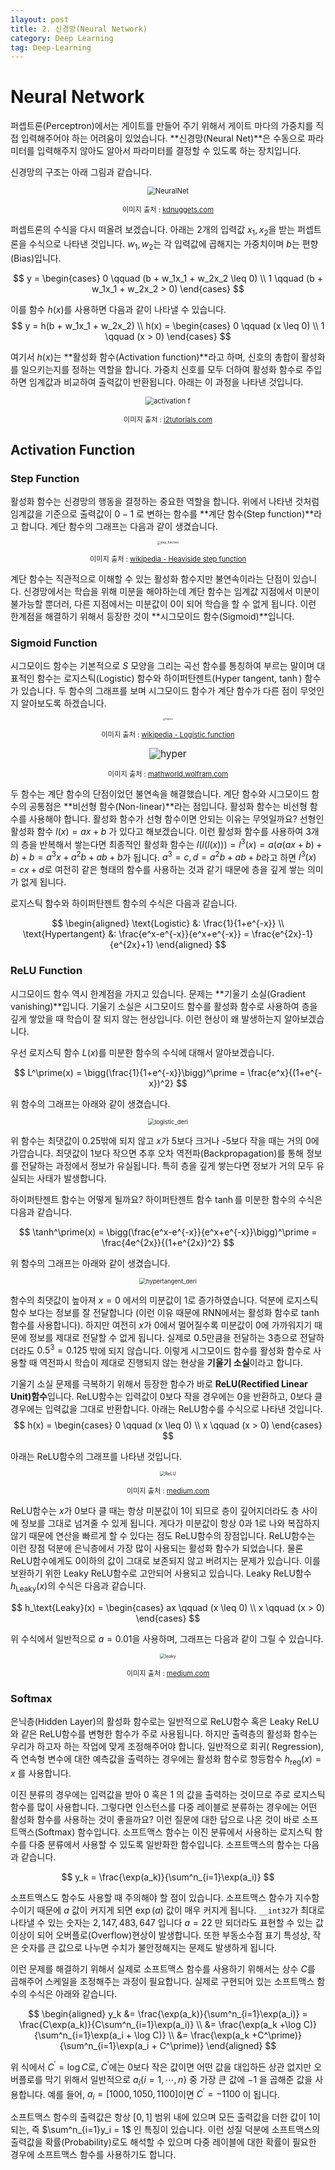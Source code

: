 ```yaml
---
1layout: post
title: 2. 신경망(Neural Network)
category: Deep Learning
tag: Deep-Learning
---
```




# Neural Network

퍼셉트론(Perceptron)에서는 게이트를 만들어 주기 위해서 게이트 마다의 가중치를 직접 입력해주어야 하는 어려움이 있었습니다. **신경망(Neural Net)**은 수동으로 파라미터를 입력해주지 않아도 알아서 파라미터를 결정할 수 있도록 하는 장치입니다.

신경망의 구조는 아래 그림과 같습니다.

<p align="center"><img src="https://i.imgur.com/McMOhuQ.png" alt="NeuralNet" style="zoom:80%;" /></p>

<p align="center" style="font-size:80%">이미지 출처 : <a href="https://www.kdnuggets.com/2017/10/neural-network-foundations-explained-gradient-descent.html">kdnuggets.com</a></p>

퍼셉트론의 수식을 다시 떠올려 보겠습니다. 아래는 2개의 입력값 $x_1, x_2$을 받는 퍼셉트론을 수식으로 나타낸 것입니다. $w_1, w_2$는 각 입력값에 곱해지는 가중치이며 $b$는 편향(Bias)입니다.


$$
y = \begin{cases} 0 \qquad (b + w_1x_1 + w_2x_2 \leq 0) \\
1 \qquad (b + w_1x_1 + w_2x_2  > 0) \end{cases}
$$



이를 함수 $h(x)$를 사용하면 다음과 같이 나타낼 수 있습니다. 
$$
y = h(b + w_1x_1 + w_2x_2) \\
h(x) = \begin{cases} 0 \qquad (x \leq 0) \\
1 \qquad (x > 0) \end{cases}
$$

여기서 $h(x)$는 **활성화 함수(Activation function)**라고 하며, 신호의 총합이 활성화를 일으키는지를 정하는 역할을 합니다. 가중치 신호를 모두 더하여 활성화 함수로 주입하면 임계값과 비교하여 출력값이 반환됩니다. 아래는 이 과정을 나타낸 것입니다. 

<p align="center"><img src="https://www.i2tutorials.com/wp-content/media/2019/09/Deep-learning-20-i2tutorials.png" alt="activation f" style="zoom:80%;" /></p>

<p align="center" style="font-size:80%">이미지 출처 : <a href="https://www.i2tutorials.com/explain-activation-function-in-neural-network-and-its-types/">i2tutorials.com</a></p>

## Activation Function

###  Step Function

활성화 함수는 신경망의 행동을 결정하는 중요한 역할을 합니다. 위에서 나타낸 것처럼 임계값을 기준으로 출력값이 $0-1$ 로 변하는 함수를 **계단 함수(Step function)**라고 합니다. 계단 함수의 그래프는 다음과 같이 생겼습니다.

<p align="center"><img src="https://upload.wikimedia.org/wikipedia/commons/thumb/d/d9/Dirac_distribution_CDF.svg/1280px-Dirac_distribution_CDF.svg.png" alt="step_function" style="zoom: 33%;" /></p>

<p align="center" style="font-size:80%">이미지 출처 : <a href="https://en.wikipedia.org/wiki/Heaviside_step_function">wikipedia - Heaviside step function</a></p>

계단 함수는 직관적으로 이해할 수 있는 활성화 함수지만 불연속이라는 단점이 있습니다. 신경망에서는 학습을 위해 미분을 해야하는데 계단 함수는 임계값 지점에서 미분이 불가능할 뿐더러, 다른 지점에서는 미분값이 $0$이 되어 학습을 할 수 없게 됩니다. 이런 한계점을 해결하기 위해서 등장한 것이 **시그모이드 함수(Sigmoid)**입니다.

### Sigmoid Function

시그모이드 함수는 기본적으로 $S$ 모양을 그리는 곡선 함수를 통칭하여 부르는 말이며 대표적인 함수는 로지스틱(Logistic) 함수와 하이퍼탄젠트(Hyper tangent, $\tanh$) 함수가 있습니다. 두 함수의 그래프를 보며 시그모이드 함수가 계단 함수가 다른 점이 무엇인지 알아보도록 하겠습니다.

<p align="center"><img src="https://upload.wikimedia.org/wikipedia/commons/thumb/8/88/Logistic-curve.svg/1920px-Logistic-curve.svg.png" alt="logistic" style="zoom: 25%;" /></p>

<p align="center" style="font-size:80%">이미지 출처 : <a href="https://en.wikipedia.org/wiki/Logistic_function">wikipedia - Logistic function</a></p>

<p align="center"><img src="https://mathworld.wolfram.com/images/interactive/TanhReal.gif" alt="hyper" style="zoom:110%;" /></p>

<p align="center" style="font-size:80%">이미지 출처 : <a href="https://mathworld.wolfram.com/HyperbolicTangent.html">mathworld.wolfram.com</a></p>

두 함수는 계단 함수의 단점이었던 불연속을 해결했습니다. 계단 함수와 시그모이드 함수의 공통점은 **비선형 함수(Non-linear)**라는 점입니다. 활성화 함수는 비선형 함수를 사용해야 합니다. 활성화 함수가 선형 함수이면 안되는 이유는 무엇일까요? 선형인 활성화 함수 $l(x) = ax + b$ 가 있다고 해보겠습니다. 이런 활성화 함수를 사용하여 3개의 층을 반복해서 쌓는다면 최종적인 활성화 함수는 $l(l(l(x))) = l^3(x) = a(a(ax+b)+b)+b = a^3x+a^2b+ab+b$가 됩니다. $a^3 = c, d = a^2b+ab+b$라고 하면 $l^3(x) = cx+d$로 여전히 같은 형태의 함수를 사용하는 것과 같기 때문에 층을 깊게 쌓는 의미가 없게 됩니다.

로지스틱 함수와 하이퍼탄젠트 함수의 수식은 다음과 같습니다.


$$
\begin{aligned}
\text{Logistic} &: \frac{1}{1+e^{-x}} \\
\text{Hypertangent} &: \frac{e^x-e^{-x}}{e^x+e^{-x}} = \frac{e^{2x}-1}{e^{2x}+1}
\end{aligned}
$$


### ReLU Function

시그모이드 함수 역시 한계점을 가지고 있습니다. 문제는 **기울기 소실(Gradient vanishing)**입니다. 기울기 소실은 시그모이드 함수를 활성화 함수로 사용하여 층을 깊게 쌓았을 때 학습이 잘 되지 않는 현상입니다. 이런 현상이 왜 발생하는지 알아보겠습니다.

우선 로지스틱 함수 $L(x)$를 미분한 함수의 수식에 대해서 알아보겠습니다.


$$
L^\prime(x) = \bigg(\frac{1}{1+e^{-x}}\bigg)^\prime = \frac{e^x}{(1+e^{-x})^2}
$$


위 함수의 그래프는 아래와 같이 생겼습니다.

<p align="center"><img src="https://user-images.githubusercontent.com/45377884/91560184-5d5bd900-e974-11ea-8c02-2a182c6a7c93.png" alt="logistic_deri" style="zoom:67%;" /></p>

위 함수는 최댓값이 0.25밖에 되지 않고 $x$가 5보다 크거나 -5보다 작을 때는 거의 0에 가깝습니다. 최댓값이 1보다 작으면 추후 오차 역전파(Backpropagation)를 통해 정보를 전달하는 과정에서 정보가 유실됩니다. 특히 층을 깊게 쌓는다면 정보가 거의 모두 유실되는 사태가 발생합니다.

하이퍼탄젠트 함수는 어떻게 될까요? 하이퍼탄젠트 함수 $\tanh$를 미분한 함수의 수식은 다음과 같습니다.


$$
\tanh^\prime(x) = \bigg(\frac{e^x-e^{-x}}{e^x+e^{-x}}\bigg)^\prime = \frac{4e^{2x}}{(1+e^{2x})^2}
$$


위 함수의 그래프는 아래와 같이 생겼습니다.

<p align="center"><img src="https://user-images.githubusercontent.com/45377884/91560164-52a14400-e974-11ea-8bf4-bbfc7fd42deb.png" alt="hypertangent_deri" style="zoom: 67%;" /></p>

함수의 최댓값이 높아져 $x=0$ 에서의 미분값이 1로 증가하였습니다. 덕분에 로지스틱 함수 보다는 정보를 잘 전달합니다 (이런 이유 때문에 RNN에서는 활성화 함수로 $\tanh$ 함수를 사용합니다). 하지만 여전히 $x$가 0에서 멀어질수록 미분값이 0에 가까워지기 때문에 정보를 제대로 전달할 수 없게 됩니다. 실제로 $0.5$만큼을 전달하는 3층으로 전달하더라도 $0.5^3 = 0.125$ 밖에 되지 않습니다. 이렇게 시그모이드 함수를 활성화 함수로 사용할 때 역전파시 학습이 제대로 진행되지 않는 현상을 **기울기 소실**이라고 합니다.

기울기 소실 문제를 극복하기 위해서 등장한 함수가 바로 **ReLU(Rectified Linear Unit)함수**입니다. ReLU함수는 입력값이 0보다 작을 경우에는 0을 반환하고, 0보다 클 경우에는 입력값을 그대로 반환합니다. 아래는 ReLU함수를 수식으로 나타낸 것입니다.
$$
h(x) = \begin{cases} 0 \qquad (x \leq 0) \\
x \qquad (x > 0) \end{cases}
$$

아래는 ReLU함수의 그래프를 나타낸 것입니다.

<p align="center"><img src="https://miro.medium.com/max/1225/0*g9ypL5M3k-f7EW85.png" alt="ReLU" style="zoom:50%;" /></p>

<p align="center" style="font-size:80%">이미지 출처 : <a href="https://medium.com/@sonish.sivarajkumar/relu-most-popular-activation-function-for-deep-neural-networks-10160af37dda">medium.com</a></p>

ReLU함수는 $x$가 0보다 클 때는 항상 미분값이 1이 되므로 층이 깊어지더라도 층 사이에 정보를 그대로 넘겨줄 수 있게 됩니다. 게다가 미분값이 항상 0과 1로 나와 복잡하지 않기 때문에 연산을 빠르게 할 수 있다는 점도 ReLU함수의 장점입니다. ReLU함수는 이런 장점 덕분에 은닉층에서 가장 많이 사용되는 활성화 함수가 되었습니다. 물론 ReLU함수에게도 0이하의 값이 그대로 보존되지 않고 버려지는 문제가 있습니다. 이를 보완하기 위한 Leaky ReLU함수로 고안되어 사용되고 있습니다. Leaky ReLU함수 $h_\text{Leaky}(x)$의 수식은 다음과 같습니다.


$$
h_\text{Leaky}(x) = \begin{cases} ax \qquad (x \leq 0) \\
x \qquad (x > 0) \end{cases}
$$


위 수식에서 일반적으로 $a=0.01$을 사용하며, 그래프는 다음과 같이 그릴 수 있습니다.

<p align="center"><img src="https://miro.medium.com/max/1225/1*siH_yCvYJ9rqWSUYeDBiRA.png" alt="leaky" style="zoom:50%;" /></p>

<p align="center" style="font-size:80%">이미지 출처 : <a href="https://medium.com/@himanshuxd/activation-functions-sigmoid-relu-leaky-relu-and-softmax-basics-for-neural-networks-and-deep-8d9c70eed91e">medium.com</a></p>

### Softmax

은닉층(Hidden Layer)의 활성화 함수로는 일반적으로 ReLU함수 혹은 Leaky ReLU와 같은 ReLU함수를 변형한 함수가 주로 사용됩니다. 하지만 출력층의 활성화 함수는 우리가 하고자 하는 작업에 맞게 조정해주어야 합니다. 일반적으로 회귀( Regression), 즉 연속형 변수에 대한 예측값을 출력하는 경우에는 활성화 함수로 항등함수 $h_\text{reg}(x) = x$ 를 사용합니다.

이진 분류의 경우에는 입력값을 받아 $0$ 혹은 $1$ 의 값을 출력하는 것이므로 주로 로지스틱 함수를 많이 사용합니다. 그렇다면 인스턴스를 다중 레이블로 분류하는 경우에는 어떤 활성화 함수를 사용하는 것이 좋을까요? 이런 질문에 대한 답으로 나온 것이 바로 소프트맥스(Softmax) 함수입니다. 소프트맥스 함수는 이진 분류에서 사용하는 로지스틱 함수를 다중 분류에서 사용할 수 있도록 일반화한 함수입니다. 소프트맥스의 함수는 다음과 같습니다.


$$
y_k = \frac{\exp(a_k)}{\sum^n_{i=1}\exp(a_i)}
$$


소프트맥스도 함수도 사용할 때 주의해야 할 점이 있습니다. 소프트맥스 함수가 지수함수이기 때문에 $a$ 값이 커지게 되면 $\exp(a)$ 값이 매우 커지게 됩니다. `__int32`가 최대로 나타낼 수 있는 숫자는 $2,147,483,647$ 입니다 $a = 22$ 만 되더라도 표현할 수 있는 값 이상이 되어 오버플로(Overflow)현상이 발생합니다. 또한 부동소수점 표기 특성상, 작은 숫자를 큰 값으로 나누면 수치가 불안정해지는 문제도 발생하게 됩니다.

이런 문제를 해결하기 위해서 실제로 소프트맥스 함수를 사용하기 위해서는 상수 $C$를 곱해주어 스케일을 조정해주는 과정이 필요합니다. 실제로 구현되어 있는 소프트맥스 함수의 수식은 아래와 같습니다.



$$
\begin{aligned}
y_k &= \frac{\exp(a_k)}{\sum^n_{i=1}\exp(a_i)} = \frac{C\exp(a_k)}{C\sum^n_{i=1}\exp(a_i)} \\
&= \frac{\exp(a_k +\log C)}{\sum^n_{i=1}\exp(a_i + \log C)} \\
&= \frac{\exp(a_k +C^\prime)}{\sum^n_{i=1}\exp(a_i + C^\prime)}
\end{aligned}
$$



위 식에서 $C^\prime = \log C$로, $C^\prime$에는 0보다 작은 값이면 어떤 값을 대입하든 상관 없지만 오버플로를 막기 위해서 일반적으로 $a_i \{i=1, \cdots ,n\}$ 중 가장 큰 값에 $-1$ 을 곱해준 값을 사용합니다. 예를 들어, $a_i = [1000, 1050, 1100]$이면 $C^\prime = -1100$ 이 됩니다.

소프트맥스 함수의 출력값은 항상 $[0,1]$ 범위 내에 있으며 모든 출력값을 더한 값이 1이 되는, 즉 $\sum^n_{i=1}y_i = 1$ 인 특징이 있습니다. 이런 성질 덕분에 소프트맥스의 출력값을 확률(Probability)로도 해석할 수 있으며 다중 레이블에 대한 확률이 필요한 경우에 소프트맥스 함수를 사용하기도 합니다.